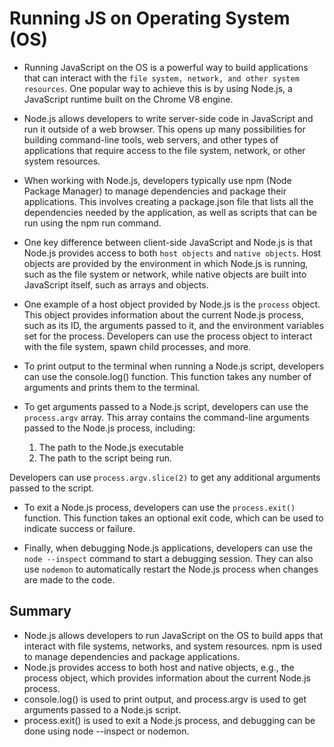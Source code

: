  # Running JS on Operating System (OS)
- Running JavaScript on the OS is a powerful way to build applications that can interact with the `file system, network, and other system resources`. One popular way to achieve this is by using Node.js, a JavaScript runtime built on the Chrome V8 engine.

- Node.js allows developers to write server-side code in JavaScript and run it outside of a web browser. This opens up many possibilities for building command-line tools, web servers, and other types of applications that require access to the file system, network, or other system resources.

- When working with Node.js, developers typically use npm (Node Package Manager) to manage dependencies and package their applications. This involves creating a package.json file that lists all the dependencies needed by the application, as well as scripts that can be run using the npm run command.

- One key difference between client-side JavaScript and Node.js is that Node.js provides access to both `host objects` and `native objects`. Host objects are provided by the environment in which Node.js is running, such as the file system or network, while native objects are built into JavaScript itself, such as arrays and objects.

- One example of a host object provided by Node.js is the `process` object. This object provides information about the current Node.js process, such as its ID, the arguments passed to it, and the environment variables set for the process. Developers can use the process object to interact with the file system, spawn child processes, and more.

- To print output to the terminal when running a Node.js script, developers can use the console.log() function. This function takes any number of arguments and prints them to the terminal.

- To get arguments passed to a Node.js script, developers can use the `process.argv` array. This array contains the command-line arguments passed to the Node.js process, including: 
  1. The path to the Node.js executable 
  2. The path to the script being run. 

Developers can use `process.argv.slice(2)` to get any additional arguments passed to the script.

- To exit a Node.js process, developers can use the `process.exit()` function. This function takes an optional exit code, which can be used to indicate success or failure.

- Finally, when debugging Node.js applications, developers can use the `node --inspect` command to start a debugging session. They can also use `nodemon` to automatically restart the Node.js process when changes are made to the code. 



## Summary
- Node.js allows developers to run JavaScript on the OS to build apps that interact with file systems, networks, and system resources.
npm is used to manage dependencies and package applications.
- Node.js provides access to both host and native objects, e.g., the process object, which provides information about the current Node.js process.
- console.log() is used to print output, and process.argv is used to get arguments passed to a Node.js script.
- process.exit() is used to exit a Node.js process, and debugging can be done using node --inspect or nodemon.

 <!--
- -->